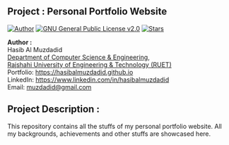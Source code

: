 ## Project : Personal Portfolio Website
[![Author](https://img.shields.io/badge/Author-Hasib%20Al%20Muzdadid-blue)](https://github.com/HasibAlMuzdadid)
[![GNU General Public License v2.0](https://img.shields.io/badge/License-GNU%20General%20Public%20License%20v2.0-brightgreen)](https://github.com/HasibAlMuzdadid/HasibAlMuzdadid.github.io/blob/main/LICENSE)
[![Stars](https://img.shields.io/github/stars/HasibAlMuzdadid/HasibAlMuzdadid.github.io.svg?style=social)](https://github.com/HasibAlMuzdadid/HasibAlMuzdadid.github.io/stargazers)

**Author :** </br>
Hasib Al Muzdadid</br>
[Department of Computer Science & Engineering](https://www.cse.ruet.ac.bd/), </br>
[Rajshahi University of Engineering & Technology (RUET)](https://www.ruet.ac.bd/) </br>
Portfolio: https://hasibalmuzdadid.github.io  </br> 
LinkedIn: https://www.linkedin.com/in/hasibalmuzdadid  </br> 
Email: muzdadid@gmail.com

## Project Description :
This repository contains all the stuffs of my personal portfolio website. All my backgrounds, achievements and other stuffs are showcased here.
